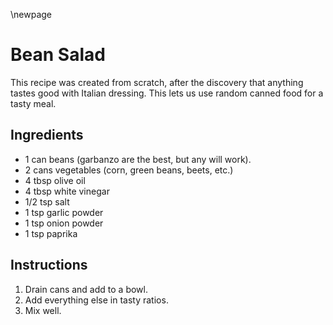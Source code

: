\newpage

# Bean Salad

This recipe was created from scratch, after the discovery that anything
tastes good with Italian dressing. This lets us use random canned food for a
tasty meal.

## Ingredients

  * 1 can beans (garbanzo are the best, but any will work).
  * 2 cans vegetables (corn, green beans, beets, etc.)
  * 4 tbsp olive oil
  * 4 tbsp white vinegar
  * 1/2 tsp salt
  * 1 tsp garlic powder
  * 1 tsp onion powder
  * 1 tsp paprika

## Instructions

 1. Drain cans and add to a bowl.
 2. Add everything else in tasty ratios.
 3. Mix well.
